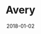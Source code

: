 ---
layout: site
title: "Avery"
date: 2018-01-02
categories: [fortune-500]
version: 4.4.6
major: 4
minor: 4
patch: 6
slug: avery
link: https://www.avery.com/
permalink: /sites/:slug
---